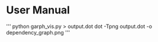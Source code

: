 # User Manual

'''
python garph_vis.py > output.dot
dot -Tpng output.dot -o dependency_graph.png
'''